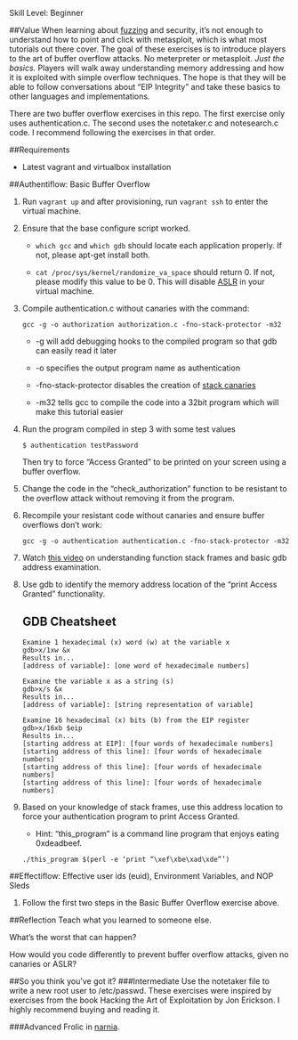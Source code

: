 Skill Level: Beginner

##Value
When learning about [fuzzing](https://en.wikipedia.org/wiki/Fuzz_testing) and security, it’s not enough to understand how to point and click with metasploit, which is what most tutorials out there cover. The goal of these exercises is to introduce players to the art of buffer overflow attacks. No meterpreter or metasploit. *Just the basics.* Players will walk away understanding memory addressing and how it is exploited with simple overflow techniques. The hope is that they will be able to follow conversations about “EIP Integrity” and take these basics to other languages and implementations.

There are two buffer overflow exercises in this repo. The first exercise only uses authentication.c. The second uses the notetaker.c and notesearch.c code. I recommend following the exercises in that order.

##Requirements
* Latest vagrant and virtualbox installation

##Authentiflow: Basic Buffer Overflow
1. Run `vagrant up` and after provisioning, run `vagrant ssh` to enter the virtual machine.

2. Ensure that the base configure script worked.

    * `which gcc` and `which gdb` should locate each application properly. If not, please apt-get install both.

    * `cat /proc/sys/kernel/randomize_va_space` should return 0. If not, please modify this value to be 0. This will disable [ASLR](https://en.wikipedia.org/wiki/Address_space_layout_randomization) in your virtual machine.

3. Compile authentication.c without canaries with the command:
    ```
    gcc -g -o authorization authorization.c -fno-stack-protector -m32
    ```

    * -g will add debugging hooks to the compiled program so that gdb can easily read it later

    * -o specifies the output program name as authentication

    * -fno-stack-protector disables the creation of [stack canaries](https://en.wikipedia.org/wiki/Stack_buffer_overflow#Stack_canaries)

    * -m32 tells gcc to compile the code into a 32bit program which will make this tutorial easier

4. Run the program compiled in step 3 with some test values
    ```
    $ authentication testPassword
    ```

    Then try to force “Access Granted” to be printed on your screen using a buffer overflow.

5. Change the code in the “check_authorization” function to be resistant to the overflow attack without removing it from the program.

6. Recompile your resistant code without canaries and ensure buffer overflows don’t work:
    ```
    gcc -g -o authentication authentication.c -fno-stack-protector -m32
    ```

7. Watch [this video]() on understanding function stack frames and basic gdb address examination.

8. Use gdb to identify the memory address location of the “print Access Granted” functionality.

    GDB Cheatsheet
    ----
    ```
    Examine 1 hexadecimal (x) word (w) at the variable x
    gdb>x/1xw &x
    Results in...
    [address of variable]: [one word of hexadecimale numbers]
    ```

    ```
    Examine the variable x as a string (s)
    gdb>x/s &x
    Results in...
    [address of variable]: [string representation of variable]
    ```

    ```
    Examine 16 hexadecimal (x) bits (b) from the EIP register
    gdb>x/16xb $eip
    Results in...
    [starting address at EIP]: [four words of hexadecimale numbers]
    [starting address of this line]: [four words of hexadecimale numbers]
    [starting address of this line]: [four words of hexadecimale numbers]
    [starting address of this line]: [four words of hexadecimale numbers]
    ```

9. Based on your knowledge of stack frames, use this address location to force your authentication program to print Access Granted.

    * Hint: “this_program” is a command line program that enjoys eating 0xdeadbeef.

    ```
    ./this_program $(perl -e ‘print “\xef\xbe\xad\xde”’)
    ```

##Effectiflow: Effective user ids (euid), Environment Variables, and NOP Sleds
1. Follow the first two steps in the Basic Buffer Overflow exercise above.

##Reflection
Teach what you learned to someone else.

What’s the worst that can happen?

How would you code differently to prevent buffer overflow attacks, given no canaries or ASLR?

##So you think you’ve got it?
###Intermediate
Use the notetaker file to write a new root user to /etc/passwd.
These exercises were inspired by exercises from the book Hacking the Art of Exploitation by Jon Erickson. I highly recommend buying and reading it.

###Advanced
Frolic in [narnia](https://overthewire.org/wargames/narnia).
